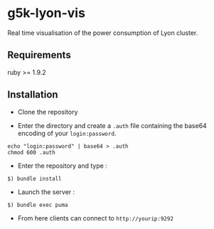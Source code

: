 g5k-lyon-vis
============

Real time visualisation of the power consumption of Lyon cluster.

Requirements
-------------

ruby >= 1.9.2


Installation
------------

* Clone the repository

* Enter the directory and create a `.auth` file containing the base64 encoding of your `login:password`.

```shell
echo "login:password" | base64 > .auth
chmod 600 .auth
```

* Enter the repository and type :

```
$) bundle install
```

* Launch the server : 

```
$) bundle exec puma
```

* From here clients can connect to `http://yourip:9292`
